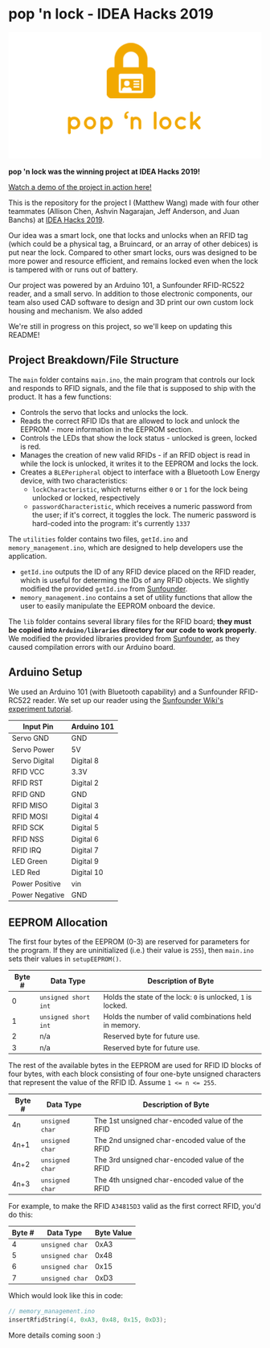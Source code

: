 # pop 'n lock - IDEA Hacks 2019

![Logo](popnlock.png)

**pop 'n lock was the winning project at IDEA Hacks 2019!**

[Watch a demo of the project in action here!](https://twitter.com/malsf21/status/1086905494990540800)

This is the repository for the project I (Matthew Wang) made with four other teammates (Allison Chen, Ashvin Nagarajan, Jeff Anderson, and Juan Banchs) at [IDEA Hacks 2019](http://www.ideahacks.la).

Our idea was a smart lock, one that locks and unlocks when an RFID tag (which could be a physical tag, a Bruincard, or an array of other debices) is put near the lock. Compared to other smart locks, ours was designed to be more power and resource efficient, and remains locked even when the lock is tampered with or runs out of battery.

Our project was powered by an Arduino 101, a Sunfounder RFID-RC522 reader, and a small servo. In addition to those electronic components, our team also used CAD software to design and 3D print our own custom lock housing and mechanism. We also added

We're still in progress on this project, so we'll keep on updating this README!

## Project Breakdown/File Structure

The `main` folder contains `main.ino`, the main program that controls our lock and responds to RFID signals, and the file that is supposed to ship with the product. It has a few functions:
* Controls the servo that locks and unlocks the lock.
* Reads the correct RFID IDs that are allowed to lock and unlock the EEPROM - more information in the EEPROM section.
* Controls the LEDs that show the lock status - unlocked is green, locked is red.
* Manages the creation of new valid RFIDs - if an RFID object is read in while the lock is unlocked, it writes it to the EEPROM and locks the lock.
* Creates a `BLEPeripheral` object to interface with a Bluetooth Low Energy device, with two characteristics:
	* `lockCharacteristic`, which returns either `0` or `1` for the lock being unlocked or locked, respectively
	* `passwordCharacteristic`, which receives a numeric password from the user; if it's correct, it toggles the lock. The numeric password is hard-coded into the program: it's currently `1337`

The `utilities` folder contains two files, `getId.ino` and `memory_management.ino`, which are designed to help developers use the application.
* `getId.ino` outputs the ID of any RFID device placed on the RFID reader, which is useful for determing the IDs of any RFID objects. We slightly modified the provided `getId.ino` from [Sunfounder](http://wiki.sunfounder.cc/index.php?title=Mifare_RC522_Module_RFID_Reader).
* `memory_management.ino` contains a set of utility functions that allow the user to easily manipulate the EEPROM onboard the device.

The `lib` folder contains several library files for the RFID board; **they must be copied into `Arduino/libraries` directory for our code to work properly**. We modified the provided libraries provided from [Sunfounder](http://wiki.sunfounder.cc/index.php?title=Mifare_RC522_Module_RFID_Reader), as they caused compilation errors with our Arduino board.

## Arduino Setup

We used an Arduino 101 (with Bluetooth capability) and a Sunfounder RFID-RC522 reader. We set up our reader using the [Sunfounder Wiki's experiment tutorial](http://wiki.sunfounder.cc/index.php?title=Mifare_RC522_Module_RFID_Reader).

|  Input Pin  | Arduino 101 |
| ----------- | ----------- |
| Servo GND   | GND |
| Servo Power | 5V |
| Servo Digital | Digital 8 |
| RFID VCC    | 3.3V |
| RFID RST    | Digital 2 |
| RFID GND    | GND |
| RFID MISO   | Digital 3 |
| RFID MOSI   | Digital 4 |
| RFID SCK    | Digital 5 |
| RFID NSS    | Digital 6 |
| RFID IRQ    | Digital 7 |
| LED Green   | Digital 9 |
| LED Red     | Digital 10|
| Power Positive | vin |
| Power Negative | GND |


## EEPROM Allocation

The first four bytes of the EEPROM (0-3) are reserved for parameters for the program. If they are uninitialized (i.e.) their value is `255`), then `main.ino` sets their values in `setupEEPROM()`.

| Byte # | Data Type | Description of Byte |
| ------ | --------- | ------------------- |
| 0      | `unsigned short int` | Holds the state of the lock: `0` is unlocked, `1` is locked. |
| 1      | `unsigned short int` | Holds the number of valid combinations held in memory. |
| 2      | n/a         | Reserved byte for future use. |
| 3      | n/a         | Reserved byte for future use. |

The rest of the available bytes in the EEPROM are used for RFID ID blocks of four bytes, with each block consisting of four one-byte unsigned characters that represent the value of the RFID ID. Assume `1 <= n <= 255`.

| Byte # | Data Type | Description of Byte |
| ------ | --------- | ------------------- |
| 4n     | `unsigned char` | The 1st unsigned char-encoded value of the RFID  |
| 4n+1   | `unsigned char` | The 2nd unsigned char-encoded value of the RFID  |
| 4n+2   | `unsigned char` | The 3rd unsigned char-encoded value of the RFID  |
| 4n+3   | `unsigned char` | The 4th unsigned char-encoded value of the RFID  |

For example, to make the RFID `A34815D3` valid as the first correct RFID, you'd do this:

| Byte # | Data Type | Byte Value |
| ------ | --------- | ---------- |
| 4     | `unsigned char` | 0xA3 |
| 5     | `unsigned char` | 0x48 |
| 6     | `unsigned char` | 0x15 |
| 7     | `unsigned char` | 0xD3 |

Which would look like this in code:

```cpp
// memory_management.ino
insertRfidString(4, 0xA3, 0x48, 0x15, 0xD3);
```

More details coming soon :)
